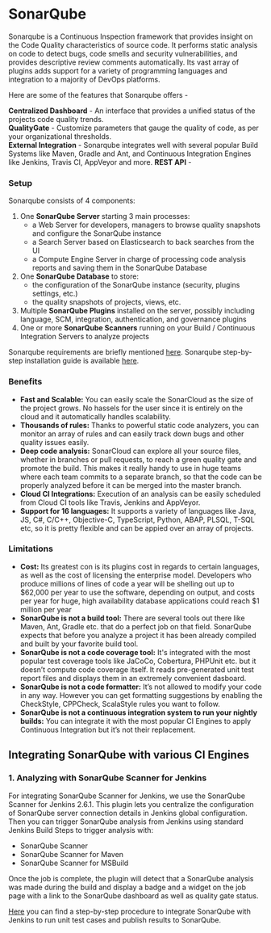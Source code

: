 # SonarQube 

Sonarqube is a Continuous Inspection framework that provides insight on the Code Quality characteristics of source code. It performs static analysis on code to detect bugs, code smells and security vulnerabilities, and provides descriptive review comments automatically. Its vast array of plugins adds support for a variety of programming languages and integration to a majority of DevOps platforms.

Here are some of the features that Sonarqube offers - 

**Centralized Dashboard** - An interface that provides a unified status of the projects code quality trends.  
**QualityGate** - Customize parameters that gauge the quality of code, as per your organizational thresholds.  
**External Integration** - Sonarqube integrates well with several popular Build Systems like Maven, Gradle and Ant, and Continuous Integration Engines like Jenkins, Travis CI, AppVeyor and more.
**REST API** - 


### Setup
Sonarqube consists of 4 components:
1. One **SonarQube Server** starting 3 main processes:
    * a Web Server for developers, managers to browse quality snapshots and configure the SonarQube instance
    * a Search Server based on Elasticsearch to back searches from the UI
    * a Compute Engine Server in charge of processing code analysis reports and saving them in the SonarQube Database
2. One **SonarQube Database** to store:
    * the configuration of the SonarQube instance (security, plugins settings, etc.)
    * the quality snapshots of projects, views, etc.
3. Multiple **SonarQube Plugins** installed on the server, possibly including language, SCM, integration, authentication, and governance plugins
4. One or more **SonarQube Scanners** running on your Build / Continuous Integration Servers to analyze projects

Sonarqube requirements are briefly mentioned [here](./requirements.md).
Sonarqube step-by-step installation guide is available [here](./setup.md).

### Benefits
* **Fast and Scalable:** You can easily scale the SonarCloud as the size of the project grows. No hassels for the user since it is entirely on the cloud and it automatically handles scalability.  
* **Thousands of rules:** Thanks to powerful static code analyzers, you can monitor an array of rules and can easily track down bugs and other quality issues easily.
* **Deep code analysis:** SonarCloud can explore all your source files, whether in branches or pull requests, to reach a green quality gate and promote the build. This makes it really handy to use in huge teams where each team commits to a separate branch, so that the code can be properly analyzed before it can be merged into the master branch.
* **Cloud CI Integrations:** Execution of an analysis can be easily scheduled from Cloud CI tools like Travis, Jenkins and AppVeyor.  
* **Support for 16 languages:** It supports a variety of languages like Java, JS, C#, C/C++, Objective-C, TypeScript, Python, ABAP, PLSQL, T-SQL etc, so it is pretty flexible and can be appied over an array of projects.  

### Limitations
* **Cost:** Its greatest con is its plugins cost in regards to certain languages, as well as the cost of licensing the enterprise model. Developers who produce millions of lines of code a year will be shelling out up to $62,000 per year to use the software, depending on output, and costs per year for huge, high availability database applications could reach $1 million per year
* **SonarQube is not a build tool:** There are several tools out there like Maven, Ant, Gradle etc. that do a perfect job on that field. SonarQube expects that before you analyze a project it has been already compiled and built by your favorite build tool.
* **SonarQube is not a code coverage tool:** It's integrated with the most popular test coverage tools like JaCoCo, Cobertura, PHPUnit etc. but it doesn’t compute code coverage itself. It reads pre-generated unit test report files and displays them in an extremely convenient dasboard.
* **SonarQube is not a code formatter:** It’s not allowed to modify your code in any way. However you can get formatting suggestions by enabling the CheckStyle, CPPCheck, ScalaStyle rules you want to follow.
* **SonarQube is not a continuous integration system to run your nightly builds:** You can integrate it with the most popular CI Engines to apply Continuous Integration but it’s not their replacement.

## Integrating SonarQube with various CI Engines
### 1. Analyzing with SonarQube Scanner for Jenkins
For integrating SonarQube Scanner for Jenkins, we use the SonarQube Scanner for Jenkins 2.6.1. This plugin lets you centralize the configuration of SonarQube server connection details in Jenkins global configuration. Then you can trigger SonarQube analysis from Jenkins using standard Jenkins Build Steps to trigger analysis with:
* SonarQube Scanner
* SonarQube Scanner for Maven
* SonarQube Scanner for MSBuild

Once the job is complete, the plugin will detect that a SonarQube analysis was made during the build and display a badge and a widget on the job page with a link to the SonarQube dashboard as well as quality gate status. 

[Here](https://github.ncsu.edu/rcoutin/SonarQube/blob/master/SonarQubeWithJenkins.md) you can find a step-by-step procedure to integrate SonarQube with Jenkins to run unit test cases and publish results to SonarQube.
